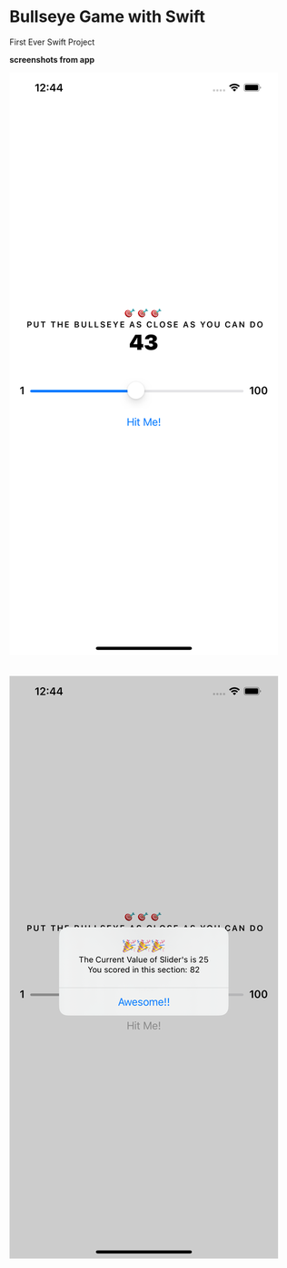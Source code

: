 # Bullseye Game with Swift

First Ever Swift Project


**screenshots from app**

<img src="doc/ss1.png"/>
<br/>
<br/>
<br/>
<img src="doc/ss2.png"/>

